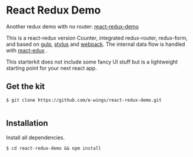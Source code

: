 # React Redux Demo

Another redux demo with no router: [react-redux-demo](https://github.com/e-wings/react-redux-demo)

This is a react-redux version Counter, integrated redux-router, redux-form, and based on [gulp](https://github.com/gulpjs/gulp), [stylus](https://github.com/LearnBoost/stylus) and [webpack](https://github.com/webpack/webpack). The internal data flow is handled with  [react-edux](https://github.com/reactjs/react-redux) .

This starterkit does not include some fancy UI stuff but is a lightweight starting point for your next react app.

## Get the kit

```
$ git clone https://github.com/e-wings/react-redux-demo.git


```

## Installation

Install all dependencies. 

```
$ cd react-redux-demo && npm install
```
